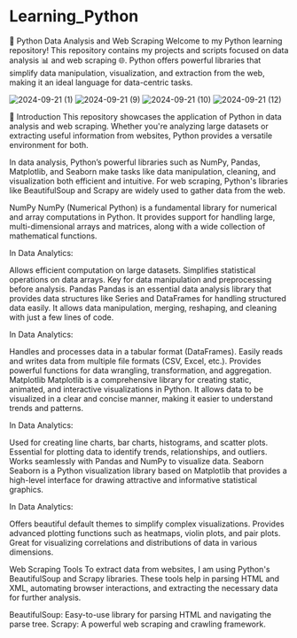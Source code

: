 # Learning_Python
🐍 Python Data Analysis and Web Scraping
Welcome to my Python learning repository! This repository contains my projects and scripts focused on data analysis 📊 and web scraping 🌐. Python offers powerful libraries that simplify data manipulation, visualization, and extraction from the web, making it an ideal language for data-centric tasks.

![2024-09-21 (1)](https://github.com/user-attachments/assets/9c66fff5-67c4-4559-a759-6a6af987d1b1)
![2024-09-21 (9)](https://github.com/user-attachments/assets/92462f2d-767e-4106-94c5-1816d4cb1a35)
![2024-09-21 (10)](https://github.com/user-attachments/assets/30a58a5d-1776-4fec-a7bb-3b2fd4236fe0)
![2024-09-21 (12)](https://github.com/user-attachments/assets/17c01ed1-08f4-4a45-8307-b1026b349540)

📘 Introduction
This repository showcases the application of Python in data analysis and web scraping. Whether you're analyzing large datasets or extracting useful information from websites, Python provides a versatile environment for both.

In data analysis, Python’s powerful libraries such as NumPy, Pandas, Matplotlib, and Seaborn make tasks like data manipulation, cleaning, and visualization both efficient and intuitive. For web scraping, Python's libraries like BeautifulSoup and Scrapy are widely used to gather data from the web.

NumPy
NumPy (Numerical Python) is a fundamental library for numerical and array computations in Python. It provides support for handling large, multi-dimensional arrays and matrices, along with a wide collection of mathematical functions.

In Data Analytics:

Allows efficient computation on large datasets.
Simplifies statistical operations on data arrays.
Key for data manipulation and preprocessing before analysis.
Pandas
Pandas is an essential data analysis library that provides data structures like Series and DataFrames for handling structured data easily. It allows data manipulation, merging, reshaping, and cleaning with just a few lines of code.

In Data Analytics:

Handles and processes data in a tabular format (DataFrames).
Easily reads and writes data from multiple file formats (CSV, Excel, etc.).
Provides powerful functions for data wrangling, transformation, and aggregation.
Matplotlib
Matplotlib is a comprehensive library for creating static, animated, and interactive visualizations in Python. It allows data to be visualized in a clear and concise manner, making it easier to understand trends and patterns.

In Data Analytics:

Used for creating line charts, bar charts, histograms, and scatter plots.
Essential for plotting data to identify trends, relationships, and outliers.
Works seamlessly with Pandas and NumPy to visualize data.
Seaborn
Seaborn is a Python visualization library based on Matplotlib that provides a high-level interface for drawing attractive and informative statistical graphics.

In Data Analytics:

Offers beautiful default themes to simplify complex visualizations.
Provides advanced plotting functions such as heatmaps, violin plots, and pair plots.
Great for visualizing correlations and distributions of data in various dimensions.

Web Scraping Tools
To extract data from websites, I am using Python's BeautifulSoup and Scrapy libraries. These tools help in parsing HTML and XML, automating browser interactions, and extracting the necessary data for further analysis.

BeautifulSoup: Easy-to-use library for parsing HTML and navigating the parse tree.
Scrapy: A powerful web scraping and crawling framework.
